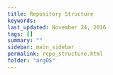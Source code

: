```yaml
---                                                                                                                                                                                                 
title: Repository Structure
keywords:
last_updated: November 24, 2016
tags: []
summary: ""
sidebar: main_sidebar
permalink: repo_structure.html
folder: "argOS"
---
```



